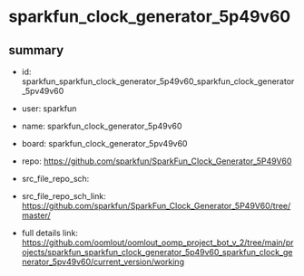 # sparkfun_clock_generator_5p49v60
 
## summary 
* id: sparkfun_sparkfun_clock_generator_5p49v60_sparkfun_clock_generator_5pv49v60
* user: sparkfun
* name: sparkfun_clock_generator_5p49v60
* board: sparkfun_clock_generator_5pv49v60
* repo: https://github.com/sparkfun/SparkFun_Clock_Generator_5P49V60



* src_file_repo_sch: 
* src_file_repo_sch_link: https://github.com/sparkfun/SparkFun_Clock_Generator_5P49V60/tree/master/
* full details link: https://github.com/oomlout/oomlout_oomp_project_bot_v_2/tree/main/projects/sparkfun_sparkfun_clock_generator_5p49v60_sparkfun_clock_generator_5pv49v60/current_version/working  







